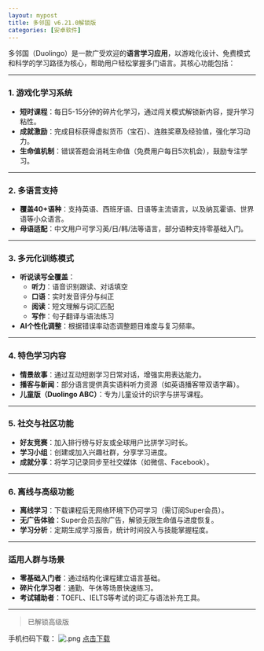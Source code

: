 ```yaml
---
layout: mypost
title: 多邻国 v6.21.0解锁版
categories: [安卓软件]
---
```


多邻国（Duolingo）是一款广受欢迎的**语言学习应用**，以游戏化设计、免费模式和科学的学习路径为核心，帮助用户轻松掌握多门语言。其核心功能包括：

---

### **1. 游戏化学习系统**  
- **短时课程**：每日5-15分钟的碎片化学习，通过闯关模式解锁新内容，提升学习粘性。  
- **成就激励**：完成目标获得虚拟货币（宝石）、连胜奖章及经验值，强化学习动力。  
- **生命值机制**：错误答题会消耗生命值（免费用户每日5次机会），鼓励专注学习。  

---

### **2. 多语言支持**  
- **覆盖40+语种**：支持英语、西班牙语、日语等主流语言，以及纳瓦霍语、世界语等小众语言。  
- **母语适配**：中文用户可学习英/日/韩/法等语言，部分语种支持零基础入门。  

---

### **3. 多元化训练模式**  
- **听说读写全覆盖**：  
  - **听力**：语音识别跟读、对话填空  
  - **口语**：实时发音评分与纠正  
  - **阅读**：短文理解与词汇匹配  
  - **写作**：句子翻译与语法练习  
- **AI个性化调整**：根据错误率动态调整题目难度与复习频率。  

---

### **4. 特色学习内容**  
- **情景故事**：通过互动短剧学习日常对话，增强实用表达能力。  
- **播客与新闻**：部分语言提供真实语料听力资源（如英语播客带双语字幕）。  
- **儿童版（Duolingo ABC）**：专为儿童设计的识字与拼写课程。  

---

### **5. 社交与社区功能**  
- **好友竞赛**：加入排行榜与好友或全球用户比拼学习时长。  
- **学习小组**：创建或加入兴趣社群，分享学习进度。  
- **成就分享**：将学习记录同步至社交媒体（如微信、Facebook）。  

---

### **6. 离线与高级功能**  
- **离线学习**：下载课程后无网络环境下仍可学习（需订阅Super会员）。  
- **无广告体验**：Super会员去除广告，解锁无限生命值与进度恢复。  
- **学习分析**：定期生成学习报告，统计时间投入与技能掌握程度。  

---

### **适用人群与场景**  
- **零基础入门者**：通过结构化课程建立语言基础。  
- **碎片化学习者**：通勤、午休等场景快速练习。  
- **考试辅助者**：TOEFL、IELTS等考试的词汇与语法补充工具。  

---
> 已解锁高级版

手机扫码下载：
![.png](https://s2.loli.net/2025/03/08/n3I2pmja7WeZM91.png)
[点击下载](https://pan.quark.cn/s/5b6cddda4dc6)

